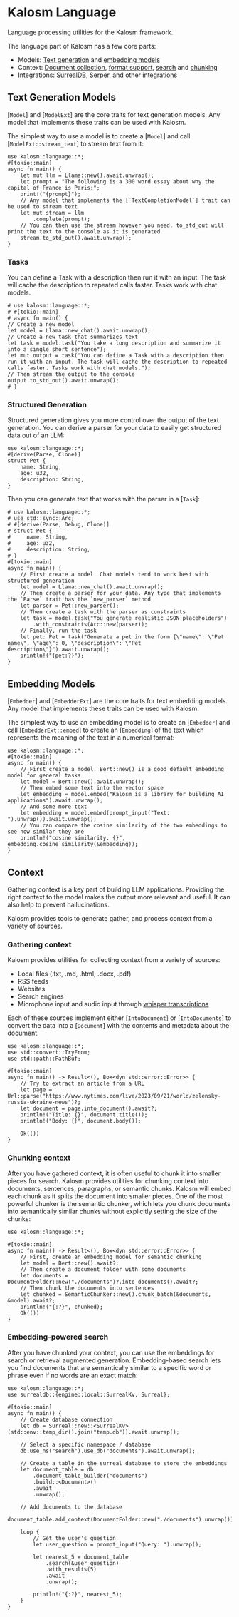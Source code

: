 # Kalosm Language

Language processing utilities for the Kalosm framework.


The language part of Kalosm has a few core parts:
- Models: [Text generation](ModelExt) and [embedding models](EmbedderExt)
- Context: [Document collection](Document), [format support](FsDocument), [search](SearchQuery) and [chunking](Chunker) 
- Integrations: [SurrealDB](DocumentTable), [Serper](SearchQuery), and other integrations


## Text Generation Models

[`Model`] and [`ModelExt`] are the core traits for text generation models. Any model that implements these traits can be used with Kalosm.


The simplest way to use a model is to create a [`Model`] and call [`ModelExt::stream_text`] to stream text from it:

```rust, no_run
use kalosm::language::*;
#[tokio::main]
async fn main() {
    let mut llm = Llama::new().await.unwrap();
    let prompt = "The following is a 300 word essay about why the capital of France is Paris:";
    print!("{prompt}");
    // Any model that implements the [`TextCompletionModel`] trait can be used to stream text
    let mut stream = llm
        .complete(prompt);
    // You can then use the stream however you need. to_std_out will print the text to the console as it is generated
    stream.to_std_out().await.unwrap();
}
```

### Tasks

You can define a Task with a description then run it with an input. The task will cache the description to repeated calls faster. Tasks work with chat models.

```rust, no_run
# use kalosm::language::*;
# #[tokio::main]
# async fn main() {
// Create a new model
let model = Llama::new_chat().await.unwrap();
// Create a new task that summarizes text
let task = model.task("You take a long description and summarize it into a single short sentence");
let mut output = task("You can define a Task with a description then run it with an input. The task will cache the description to repeated calls faster. Tasks work with chat models.");
// Then stream the output to the console
output.to_std_out().await.unwrap();
# }
```

### Structured Generation

Structured generation gives you more control over the output of the text generation. You can derive a parser for your data to easily get structured data out of an LLM:
```rust, no_run
use kalosm::language::*;
#[derive(Parse, Clone)]
struct Pet {
    name: String,
    age: u32,
    description: String,
}
```

Then you can generate text that works with the parser in a [`Task`]:

```rust, no_run
# use kalosm::language::*;
# use std::sync::Arc;
# #[derive(Parse, Debug, Clone)]
# struct Pet {
#     name: String,
#     age: u32,
#     description: String,
# }
#[tokio::main]
async fn main() {
    // First create a model. Chat models tend to work best with structured generation
    let model = Llama::new_chat().await.unwrap();
    // Then create a parser for your data. Any type that implements the `Parse` trait has the `new_parser` method
    let parser = Pet::new_parser();
    // Then create a task with the parser as constraints
    let task = model.task("You generate realistic JSON placeholders")
        .with_constraints(Arc::new(parser));
    // Finally, run the task
    let pet: Pet = task("Generate a pet in the form {\"name\": \"Pet name\", \"age\": 0, \"description\": \"Pet description\"}").await.unwrap();
    println!("{pet:?}");
}
```

## Embedding Models

[`Embedder`] and [`EmbedderExt`] are the core traits for text embedding models. Any model that implements these traits can be used with Kalosm.


The simplest way to use an embedding model is to create an [`Embedder`] and call [`EmbedderExt::embed`] to create an [`Embedding`] of the text which represents the meaning of the text in a numerical format:

```rust, no_run
use kalosm::language::*;
#[tokio::main]
async fn main() {
    // First create a model. Bert::new() is a good default embedding model for general tasks
    let model = Bert::new().await.unwrap();
    // Then embed some text into the vector space
    let embedding = model.embed("Kalosm is a library for building AI applications").await.unwrap();
    // And some more text
    let embedding = model.embed(prompt_input("Text: ").unwrap()).await.unwrap();
    // You can compare the cosine similarity of the two embeddings to see how similar they are
    println!("cosine similarity: {}", embedding.cosine_similarity(&embedding));
}
```

## Context

Gathering context is a key part of building LLM applications. Providing the right context to the model makes the output more relevant and useful. It can also help to prevent hallucinations.

Kalosm provides tools to generate gather, and process context from a variety of sources.

### Gathering context

Kalosm provides utilities for collecting context from a variety of sources:
- Local files (.txt, .md, .html, .docx, .pdf)
- RSS feeds
- Websites
- Search engines
- Microphone input and audio input through [whisper transcriptions](crate::sound::Whisper)

Each of these sources implement either [`IntoDocument`] or [`IntoDocuments`] to convert the data into a [`Document`] with the contents and metadata about the document.

```rust, no_run
use kalosm::language::*;
use std::convert::TryFrom;
use std::path::PathBuf;

#[tokio::main]
async fn main() -> Result<(), Box<dyn std::error::Error>> {
    // Try to extract an article from a URL
    let page = Url::parse("https://www.nytimes.com/live/2023/09/21/world/zelensky-russia-ukraine-news")?;
    let document = page.into_document().await?;
    println!("Title: {}", document.title());
    println!("Body: {}", document.body());

    Ok(())
}
```

### Chunking context

After you have gathered context, it is often useful to chunk it into smaller pieces for search. Kalosm provides utilities for chunking context into documents, sentences, paragraphs, or semantic chunks. Kalosm will embed each chunk as it splits the document into smaller pieces. One of the most powerful chunker is the semantic chunker, which lets you chunk documents into semantically similar chunks without explicitly setting the size of the chunks:

```rust, no_run
use kalosm::language::*;

#[tokio::main]
async fn main() -> Result<(), Box<dyn std::error::Error>> {
    // First, create an embedding model for semantic chunking
    let model = Bert::new().await?;
    // Then create a document folder with some documents
    let documents = DocumentFolder::new("./documents")?.into_documents().await?;
    // Then chunk the documents into sentences
    let chunked = SemanticChunker::new().chunk_batch(&documents, &model).await?;
    println!("{:?}", chunked);
    Ok(())
}
```

### Embedding-powered search

After you have chunked your context, you can use the embeddings for search or retrieval augmented generation. Embedding-based search lets you find documents that are semantically similar to a specific word or phrase even if no words are an exact match:

```rust, no_run
use kalosm::language::*;
use surrealdb::{engine::local::SurrealKv, Surreal};

#[tokio::main]
async fn main() {
    // Create database connection
    let db = Surreal::new::<SurrealKv>(std::env::temp_dir().join("temp.db")).await.unwrap();

    // Select a specific namespace / database
    db.use_ns("search").use_db("documents").await.unwrap();

    // Create a table in the surreal database to store the embeddings
    let document_table = db
        .document_table_builder("documents")
        .build::<Document>()
        .await
        .unwrap();

    // Add documents to the database
    document_table.add_context(DocumentFolder::new("./documents").unwrap()).await.unwrap();

    loop {
        // Get the user's question
        let user_question = prompt_input("Query: ").unwrap();

        let nearest_5 = document_table
            .search(&user_question)
            .with_results(5)
            .await
            .unwrap();

        println!("{:?}", nearest_5);
    }
}
```
